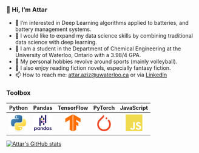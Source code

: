 ### 👋 Hi, I’m Attar

 - 🔋 I’m interested in Deep Learning algorithms applied to batteries, and battery management systems.
 - 👀 I would like to expand my data science skills by combining traditional data science with deep learning.
 - :school: I am a student in the Department of Chemical Engineering at the University of Waterloo, Ontario with a 3.98/4 GPA.
 - :volleyball: My personal hobbies revolve around sports (mainly volleyball).
 - :book: I also enjoy reading fiction novels, especially fantasy fiction.
 - 📫 How to reach me: attar.aziz@uwaterloo.ca or via [LinkedIn](https://www.linkedin.com/in/attar-aziz-che/)

### Toolbox
|Python|Pandas|TensorFlow|PyTorch|JavaScript|
|:-:|:-:|:-:|:-:|:-:|
|<img src="https://raw.githubusercontent.com/devicons/devicon/master/icons/python/python-original.svg" alt="Python Logo" width="50" height="50"/>|<img src="https://raw.githubusercontent.com/devicons/devicon/master/icons/pandas/pandas-original-wordmark.svg" alt="Pandas Logo" width="50" height="50"/>|<img src="https://raw.githubusercontent.com/devicons/devicon/master/icons/tensorflow/tensorflow-original.svg" width="45" height="45"/>|<img src="https://raw.githubusercontent.com/devicons/devicon/master/icons/pytorch/pytorch-original.svg" width="45" height="45"/>|<img src="https://raw.githubusercontent.com/devicons/devicon/master/icons/javascript/javascript-plain.svg" width="45" height="45"/>|

[![Attar's GitHub stats](https://github-readme-stats.vercel.app/api?username=att-ar&count_private=True&show_icons=True&theme=vue&hide=contribs,stars)](https://github.com/anuraghazra/github-readme-stats)
<!---
att-ar/att-ar is a ✨ special ✨ repository because its `README.md` (this file) appears on your GitHub profile.
You can click the Preview link to take a look at your changes.
--->
